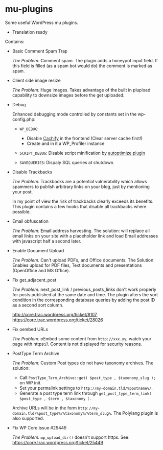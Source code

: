 mu-plugins
==========

Some useful WordPress mu plugins.


*	Translation ready

Contains:

*   Basic Comment Spam Trap
   
    *The Problem:* Comment spam. The plugin adds a honeypot input field. If this field is 
    filled (as a spam bot would do) the comment is marked as spam.

*   Client side image resize
   
    *The Problem:* Huge images. Takes advantage of the built in plupload capability to 
    downsize images before the get uploaded.

*   Debug
    
    Enhanced debugging mode controlled by constants set in the wp-config.php:
    
    *	`WP_DEBUG`: 
    	*	Disable [Cachify](https://wordpress.org/plugins/cachify/) in the frontend (Clear server cache first!)
    	*	Create and in it a WP_Profiler instance

    *	`SCRIPT_DEBUG`: Disable script minification by [autoptimize plugin](https://wordpress.org/plugins/autoptimize/)
    
    *	`SAVEQUERIES`: Dispaly SQL queries at shutdown.

*   Disable Trackbacks
   
    *The Problem:* Trackbacks are a potential vulnerability which allows spammers to 
    publish arbitrary links on your blog, just by mentioning your post.
    
    In my point of view the risk of trackbacks clearly exceeds its benefits. This plugin 
    contains a few hooks that disable all trackbacks where possible.

*   Email obfuscation
   
    *The Problem:* Email address harvesting. The solution: will replace all email links on 
    your site with a placeholder link and load Email addresses with javascript half a second 
    later.
  
*   Enable Document Upload
   
    *The Problem:* Can't upload PDFs, and Office documents. The Solution: Enables upload 
    for PDF files, Text documents and presentations (OpenOffice and MS Office).
    
*   Fix get_adjacent_post
   
    *The Problem:* next_post_link / previous_posts_links don't work properly for posts 
    published at the same date and time. The plugin alters the sort condition in the 
    corresponding database queries by adding the post ID as a second sort column.
    
    http://core.trac.wordpress.org/ticket/8107, https://core.trac.wordpress.org/ticket/28026
  
*   Fix oembed URLs
   
    *The Problem:* oEmbed some content from `http://xxx.yy`, watch your page with 
    https://. Content is not displayed for security reasons. 

*	PostType Term Archive
    
    *The Problem:* Custom Post types do not have taxonomy archives. The solution: 

    *  Call `PostType_Term_Archive::get( $post_type , $taxonomy_slug );` on WP init. 
    *  Set your permalink settings to `http://my-domain.tld/%postname%/`.
    *  Generate a post type term link through `get_post_type_term_link( $post_type , $term , $taxonomy )`.

    Archive URLs will be in the form `http://my-domain.tld/%post_type%/%taxonomy%/%term_slug%`.
    The Polylang plugin is also supported.
    
*	Fix WP Core issue #25449
	
	*The Problem:* `wp_upload_dir()` doesn't support https. See: https://core.trac.wordpress.org/ticket/25449

